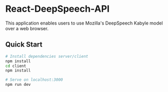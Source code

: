 # React-DeepSpeech-API
This application enables users to use Mozilla's DeepSpeech Kabyle model over a web browser.
 
## Quick Start

```bash
# Install dependencies server/client
npm install
cd client
npm install

# Serve on localhost:3000
npm run dev
```
